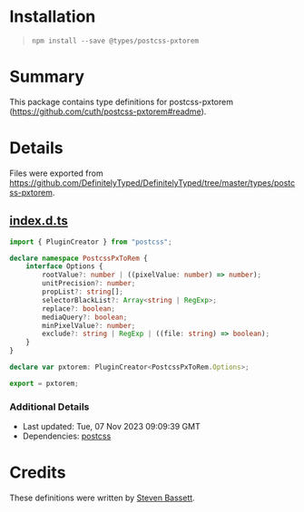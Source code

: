 # Installation
> `npm install --save @types/postcss-pxtorem`

# Summary
This package contains type definitions for postcss-pxtorem (https://github.com/cuth/postcss-pxtorem#readme).

# Details
Files were exported from https://github.com/DefinitelyTyped/DefinitelyTyped/tree/master/types/postcss-pxtorem.
## [index.d.ts](https://github.com/DefinitelyTyped/DefinitelyTyped/tree/master/types/postcss-pxtorem/index.d.ts)
````ts
import { PluginCreator } from "postcss";

declare namespace PostcssPxToRem {
    interface Options {
        rootValue?: number | ((pixelValue: number) => number);
        unitPrecision?: number;
        propList?: string[];
        selectorBlackList?: Array<string | RegExp>;
        replace?: boolean;
        mediaQuery?: boolean;
        minPixelValue?: number;
        exclude?: string | RegExp | ((file: string) => boolean);
    }
}

declare var pxtorem: PluginCreator<PostcssPxToRem.Options>;

export = pxtorem;

````

### Additional Details
 * Last updated: Tue, 07 Nov 2023 09:09:39 GMT
 * Dependencies: [postcss](https://npmjs.com/package/postcss)

# Credits
These definitions were written by [Steven Bassett](https://github.com/bassettsj).
